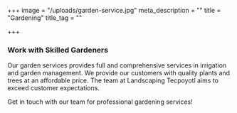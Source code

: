 +++
image = "/uploads/garden-service.jpg"
meta_description = ""
title = "Gardening"
title_tag = ""

+++
### Work with Skilled Gardeners

Our garden services provides full and comprehensive services in irrigation and garden management. We provide our customers with quality plants and trees at an affordable price. The team at Landscaping Tecpoyotl aims to exceed customer expectations.

Get in touch with our team for professional gardening services!